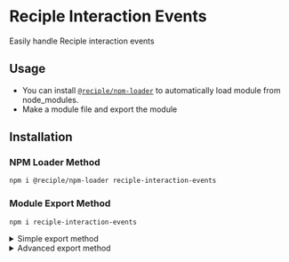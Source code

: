 # Reciple Interaction Events

Easily handle Reciple interaction events

## Usage

- You can install [`@reciple/npm-loader`](https://www.npmjs.com/package/@reciple/npm-loader) to automatically load module from node_modules.
- Make a module file and export the module

## Installation

### NPM Loader Method

```bash
npm i @reciple/npm-loader reciple-interaction-events
```

### Module Export Method

```bash
npm i reciple-interaction-events
```
<details>
    <summary>Simple export method</summary>

```js
export * from 'reciple-interaction-events';
```
</details>

<details>
    <summary>Advanced export method</summary>

```js
import { InteractionEventManager } from 'reciple-interaction-events';

export class InteractionEvents extends InteractionEventManager {
    // Modify class behaviour
}

export default new InteractionEvents();
```
</details>
